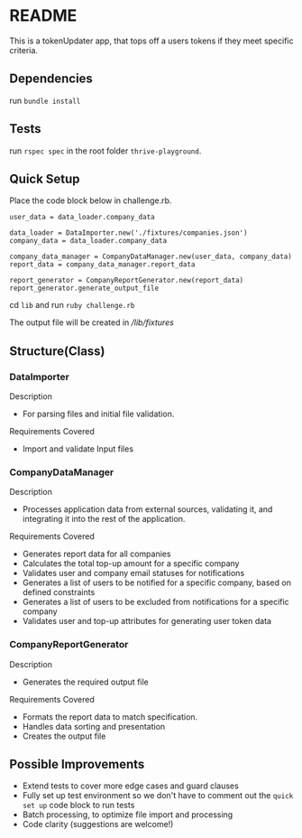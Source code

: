 # README

This is a tokenUpdater app, that tops off a users tokens if they meet specific criteria.

## Dependencies

run `bundle install`

## Tests

run `rspec spec` in the root folder `thrive-playground`.

## Quick Setup

Place the code block below in challenge.rb.

```data_loader = DataImporter.new('./fixtures/users.json')
user_data = data_loader.company_data

data_loader = DataImporter.new('./fixtures/companies.json')
company_data = data_loader.company_data

company_data_manager = CompanyDataManager.new(user_data, company_data)
report_data = company_data_manager.report_data

report_generator = CompanyReportGenerator.new(report_data)
report_generator.generate_output_file

```

cd `lib` and run `ruby challenge.rb`

The output file will be created in _/lib/fixtures_

## Structure(Class)

### DataImporter

Description

- For parsing files and initial file validation.

Requirements Covered

- Import and validate Input files

### CompanyDataManager

Description

- Processes application data from external sources, validating it, and integrating it into the rest of the application.

Requirements Covered

- Generates report data for all companies
- Calculates the total top-up amount for a specific company
- Validates user and company email statuses for notifications
- Generates a list of users to be notified for a specific company, based on defined constraints
- Generates a list of users to be excluded from notifications for a specific company
- Validates user and top-up attributes for generating user token data

### CompanyReportGenerator

Description

- Generates the required output file

Requirements Covered

- Formats the report data to match specification.
- Handles data sorting and presentation
- Creates the output file

## Possible Improvements

- Extend tests to cover more edge cases and guard clauses
- Fully set up test environment so we don't have to comment out the `quick set up` code block to run tests
- Batch processing, to optimize file import and processing
- Code clarity (suggestions are welcome!)
